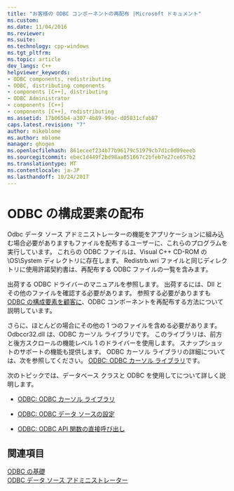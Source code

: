 ```yaml
---
title: "お客様の ODBC コンポーネントの再配布 |Microsoft ドキュメント"
ms.custom: 
ms.date: 11/04/2016
ms.reviewer: 
ms.suite: 
ms.technology: cpp-windows
ms.tgt_pltfrm: 
ms.topic: article
dev_langs: C++
helpviewer_keywords:
- ODBC components, redistributing
- ODBC, distributing components
- components [C++], distributing
- ODBC Administrator
- components [C++]
- components [C++], redistributing
ms.assetid: 17b065b4-a307-4b89-99ac-d05831cfab87
caps.latest.revision: "7"
author: mikeblome
ms.author: mblome
manager: ghogen
ms.openlocfilehash: 861eceef234b77b96179c51979cb7d1c0d09eeeb
ms.sourcegitcommit: ebec1d449f2bd98aa851667c2bfeb7e27ce657b2
ms.translationtype: MT
ms.contentlocale: ja-JP
ms.lasthandoff: 10/24/2017
---
```

# <a name="redistributing-odbc-components-to-your-customers"></a>ODBC の構成要素の配布
Odbc データ ソース アドミニストレーターの機能をアプリケーションに組み込む場合必要がありますもファイルを配布するユーザーに、これらのプログラムを実行しています。 これらの ODBC ファイルは、Visual C++ CD-ROM の \OS\System ディレクトリに存在します。 Redistrb.wri ファイルと同じディレクトリに使用許諾契約書は、再配布する ODBC ファイルの一覧を含みます。  
  
 出荷する ODBC ドライバーのマニュアルを参照します。 出荷するには、Dll とその他のファイルを確認する必要があります。 参照する必要がありますも[ODBC の構成要素を顧客に](../../data/odbc/redistributing-odbc-components-to-your-customers.md)、ODBC コンポーネントを再配布する方法について説明しています。  
  
 さらに、ほとんどの場合にその他の 1 つのファイルを含める必要があります。 Odbccr32.dll は、ODBC カーソル ライブラリです。 このライブラリは、前方と後方スクロールの機能レベル 1 のドライバーを使用します。 スナップショットのサポートの機能も提供します。 ODBC カーソル ライブラリの詳細については、次を参照してください。 [ODBC: ODBC カーソル ライブラリ](../../data/odbc/odbc-the-odbc-cursor-library.md)です。  
  
 次のトピックでは、データベース クラスと ODBC を使用してについて詳しく説明します。  
  
-   [ODBC: ODBC カーソル ライブラリ](../../data/odbc/odbc-the-odbc-cursor-library.md)  
  
-   [ODBC: ODBC データ ソースの設定](../../data/odbc/odbc-configuring-an-odbc-data-source.md)  
  
-   [ODBC: ODBC API 関数の直接呼び出し](../../data/odbc/odbc-calling-odbc-api-functions-directly.md)  
  
## <a name="see-also"></a>関連項目  
 [ODBC の基礎](../../data/odbc/odbc-basics.md)   
 [ODBC データ ソース アドミニストレーター](../../data/odbc/odbc-administrator.md)